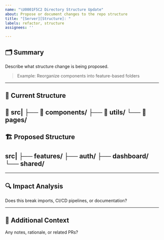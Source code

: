 ```yaml
---
name: "\U0001F5C2️ Directory Structure Update"
about: Propose or document changes to the repo structure
title: "[Server][Structure]: "
labels: refactor, structure
assignees: ''

---
```


## 🗂️ Summary
Describe what structure change is being proposed.

> Example: Reorganize components into feature-based folders

---

## 📁 Current Structure

📁 src|
         ├── 📂 components/ 
         ├── 📂 utils/ 
        └── 📂 pages/  
---

## 🏗️ Proposed Structure
src|
     ├── features/
     ├── auth/
     ├── dashboard/
    └── shared/
---


---

## 🔍 Impact Analysis
Does this break imports, CI/CD pipelines, or documentation?

---

## 💬 Additional Context
Any notes, rationale, or related PRs?

